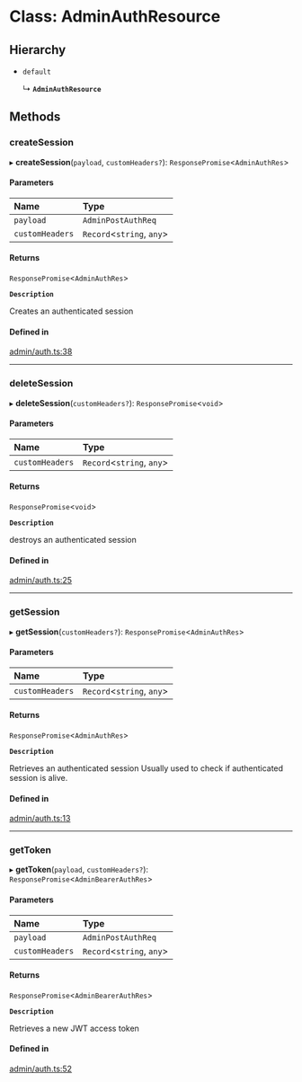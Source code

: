 # Class: AdminAuthResource

## Hierarchy

- `default`

  ↳ **`AdminAuthResource`**

## Methods

### createSession

▸ **createSession**(`payload`, `customHeaders?`): `ResponsePromise`<`AdminAuthRes`\>

#### Parameters

| Name | Type |
| :------ | :------ |
| `payload` | `AdminPostAuthReq` |
| `customHeaders` | `Record`<`string`, `any`\> |

#### Returns

`ResponsePromise`<`AdminAuthRes`\>

**`Description`**

Creates an authenticated session

#### Defined in

[admin/auth.ts:38](https://github.com/medusajs/medusa/blob/33df8122b/packages/medusa-js/src/resources/admin/auth.ts#L38)

___

### deleteSession

▸ **deleteSession**(`customHeaders?`): `ResponsePromise`<`void`\>

#### Parameters

| Name | Type |
| :------ | :------ |
| `customHeaders` | `Record`<`string`, `any`\> |

#### Returns

`ResponsePromise`<`void`\>

**`Description`**

destroys an authenticated session

#### Defined in

[admin/auth.ts:25](https://github.com/medusajs/medusa/blob/33df8122b/packages/medusa-js/src/resources/admin/auth.ts#L25)

___

### getSession

▸ **getSession**(`customHeaders?`): `ResponsePromise`<`AdminAuthRes`\>

#### Parameters

| Name | Type |
| :------ | :------ |
| `customHeaders` | `Record`<`string`, `any`\> |

#### Returns

`ResponsePromise`<`AdminAuthRes`\>

**`Description`**

Retrieves an authenticated session
Usually used to check if authenticated session is alive.

#### Defined in

[admin/auth.ts:13](https://github.com/medusajs/medusa/blob/33df8122b/packages/medusa-js/src/resources/admin/auth.ts#L13)

___

### getToken

▸ **getToken**(`payload`, `customHeaders?`): `ResponsePromise`<`AdminBearerAuthRes`\>

#### Parameters

| Name | Type |
| :------ | :------ |
| `payload` | `AdminPostAuthReq` |
| `customHeaders` | `Record`<`string`, `any`\> |

#### Returns

`ResponsePromise`<`AdminBearerAuthRes`\>

**`Description`**

Retrieves a new JWT access token

#### Defined in

[admin/auth.ts:52](https://github.com/medusajs/medusa/blob/33df8122b/packages/medusa-js/src/resources/admin/auth.ts#L52)
